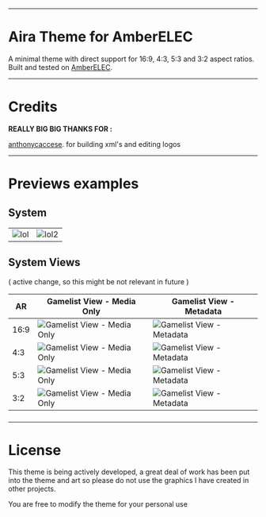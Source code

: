 ### 
---

# Aira Theme for AmberELEC


A minimal theme with direct support for 16:9, 4:3, 5:3 and 3:2 aspect ratios.  
Built and tested on [AmberELEC](https://AmberELEC.org). 

---

# Credits

**REALLY BIG BIG THANKS FOR :**

[anthonycaccese](https://github.com/anthonycaccese). for building xml's and editing logos

---

# Previews examples

## System 
|  |   |
|----|----|
|![lol](https://user-images.githubusercontent.com/77732736/167250984-ec16ec3e-24e6-4b37-ade6-cacf78706d6e.png) | ![lol2](https://user-images.githubusercontent.com/77732736/167250987-d5c84aa1-ad6a-421c-a816-8ce7dd5993a7.png) |


## System Views 
( active change, so this might be not relevant in future )

| AR | Gamelist View - Media Only | Gamelist View - Metadata |
|----|----|----|
| 16:9 | ![Gamelist View - Media Only](https://i.imgur.com/0RE73pz.png) | ![Gamelist View - Metadata](https://i.imgur.com/i2tZru1.png) |
| 4:3 | ![Gamelist View - Media Only](https://i.imgur.com/hBkhbTn.png) | ![Gamelist View - Metadata](https://i.imgur.com/XdN7fTm.png) |
| 5:3 | ![Gamelist View - Media Only](https://i.imgur.com/jA02oNx.png) | ![Gamelist View - Metadata](https://i.imgur.com/mTRzPPe.png) |
| 3:2 | ![Gamelist View - Media Only](https://i.imgur.com/Q14hh9a.png) | ![Gamelist View - Metadata](https://i.imgur.com/MCsdCF8.png) |

### 

---

# License
This theme is being actively developed, a great deal of work has been put into the theme and art so please do not use the graphics I have created in other projects.

You are free to modify the theme for your personal use
